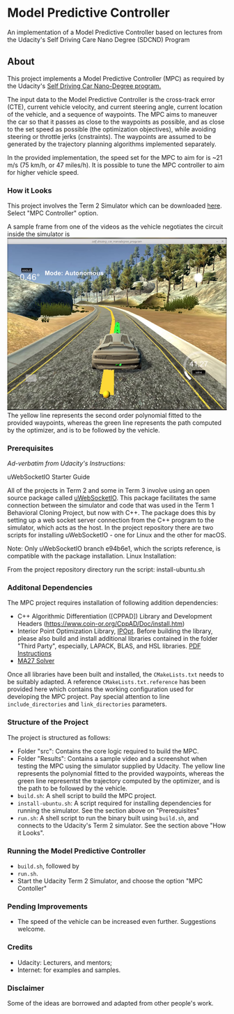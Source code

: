 # Model Predictive Controller
An implementation of a Model Predictive Controller based on lectures from the Udacity's Self Driving Care Nano Degree (SDCND) Program 

## About
This project implements a Model Predictive Controller (MPC) as required by the Udacity's [Self Driving Car Nano-Degree program.](https://www.udacity.com/course/self-driving-car-engineer-nanodegree--nd013)

The input data to the Model Predictive Controller is the cross-track error (CTE), current vehicle velocity, and current steering angle, current location of the vehicle, and a sequence of waypoints.
The MPC aims to maneuver the car so that it passes as close to the waypoints as possible, and as close to the set speed as possible (the optimization objectives), while avoiding steering or throttle jerks (cnstraints).
The waypoints are assumed to be generated by the trajectory planning algorithms implemented separately.

In the provided implementation, the speed set for the MPC to aim for is ~21 m/s (75 km/h, or 47 miles/h).
It is possible to tune the MPC controller to aim for higher vehicle speed.


### How it Looks
This project involves the Term 2 Simulator which can be downloaded [here](https://github.com/udacity/self-driving-car-sim/releases). Select "MPC Controller" option. 

A sample frame from one of the videos as the vehicle negotiates the circuit inside the simulator is ![shown](https://github.com/RomanoViolet/Udacity-Model-Predictive-Controller/blob/master/Results/screenshot.png)
The yellow line represents the second order polynomial fitted to the provided waypoints, whereas the green line represents the path computed by the optimizer, and is to be followed by the vehicle.

### Prerequisites
_Ad-verbatim from Udacity's Instructions:_

uWebSocketIO Starter Guide

All of the projects in Term 2 and some in Term 3 involve using an open source package called [uWebSocketIO](https://github.com/uNetworking/uWebSockets). This package facilitates the same connection between the simulator and code that was used in the Term 1 Behavioral Cloning Project, but now with C++. The package does this by setting up a web socket server connection from the C++ program to the simulator, which acts as the host. In the project repository there are two scripts for installing uWebSocketIO - one for Linux and the other for macOS.

Note: Only uWebSocketIO branch e94b6e1, which the scripts reference, is compatible with the package installation.
Linux Installation:

From the project repository directory run the script: install-ubuntu.sh

### Additonal Dependencies
The MPC project requires installation of following addition dependencies:
- C++ Algorithmic Differentiation ([CPPAD]) Library and Development Headers (https://www.coin-or.org/CppAD/Doc/install.htm)
- Interior Point Optimization Library, [IPOpt](https://www.coin-or.org/download.html). Before building the library, please also build and install additional libraries contained in the folder "Third Party", especially, LAPACK, BLAS, and HSL libraries. [PDF Instructions](https://projects.coin-or.org/Ipopt/browser/stable/3.10/Ipopt/doc/documentation.pdf?format=raw)
- [MA27 Solver](http://www.hsl.rl.ac.uk/ipopt/)

Once all libraries have been built and installed, the `CMakeLists.txt` needs to be suitably adapted. A reference `CMakeLists.txt.reference` has been provided here which contains the working configuration used for developing the MPC project. Pay special attention to line `include_directories` and `link_directories` parameters. 


### Structure of the Project
The project is structured as follows:
- Folder "src": Contains the core logic required to build the MPC.
- Folder "Results": Contains a sample video and a screenshot when testing the MPC using the simulator supplied by Udacity. The yellow line represents the polynomial fitted to the provided waypoints, whereas the green line representst the trajectory computed by the optimizer, and is the path to be followed by the vehicle.
- `build.sh`: A shell script to build the MPC project.
- `install-ubuntu.sh`: A script required for installing dependencies for running the simulator. See the section above on "Prerequisites"
- `run.sh`: A shell script to run the binary built using `build.sh`, and connects to the Udacity's Term 2 simulator. See the section above "How it Looks".


### Running the Model Predictive Controller
- `build.sh`, followed by
- `run.sh`.
- Start the Udacity Term 2 Simulator, and choose the option "MPC Contoller"

### Pending Improvements
- The speed of the vehicle can be increased even further. Suggestions welcome.

### Credits
- Udacity: Lecturers, and mentors;
- Internet: for examples and samples.

### Disclaimer
Some of the ideas are borrowed and adapted from other people's work.

